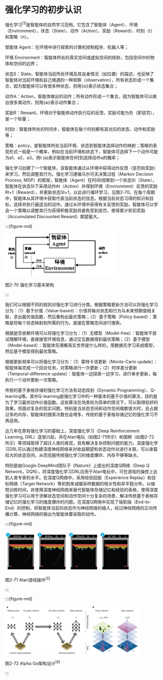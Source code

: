 # 强化学习的初步认识


强化学习<sup>[1]</sup>是智能体的自然学习范例。它包含了智能体（Agent）、环境（Environment），状态（State）、动作（Action）、奖励（Reward）、时刻（t）和策略（π）。


智能体 Agent：在环境中进行探索的计算机控制程序、机器人等；


环境 Environment：智能体所处的真实空间或虚拟空间的统称，包括空间中的物体和空间的边界；


状态S：State，智能体当前所处环境及其自身情况（如位置）的描述，也反映了智能体对当前环境和自己境遇的一种观察（observation），所有状态形成一个集合，因为智能体可以有很多种状态，则用{si}表示状态集合；


动作A：Action，智能体做出的动作；所有动作形成一个集合，因为智能体可以做出很多类动作，则用{ai}表示动作集合；


奖励R：Reward，环境对于智能体动作执行后的反馈，奖励可能为负（即惩罚），是一个标量；


时刻t：智能体所处的时间步，智能体在每个时刻都有其对应的状态、动作和奖励等；


策略：policy，是智能体所处当前环境、状态到智能体选择动作的映射；策略的表现形式一般是一个概率，例如在当前环境和状态下，智能体可选择下一个动作可能为a1、a2、a3。用t (a)表示智能体在t时刻选择动作a的概率；


强化学习创建了一个智能体，该智能体通过从环境中获得动作反馈（惩罚和奖励）来学习，然后调整其行为。强化学习遵循马尔可夫决策过程（Markov Decision Process, MDP）的框架，智能体（Agent）在时间t观察到一个状态St（State），智能体在状态St下采用动作At（Action）并得到环境（Environment）反馈的奖励Rt+1（Reward），并更新状态St+1，以此进行循环学习，见图2-70。在每个周期中，智能体从其环境中获取代表当前状态的信息。根据当前状态习得的知识和目标，选择并执行最适当的动作。通过从环境中获得有关反馈的奖励，智能体可以学会一个策略以调整其行为获得积极奖励并避免受到惩罚，使得累计折扣奖励（Accumulated Discounted Reward）期望最大。

:::{figure-md}

<img src="../../_static/2/2.4/2-70.png" alt="图2-70 强化学习基本架构">

图2-70 强化学习基本架构

:::


我们可以根据不同的规则对强化学习进行分类。根据策略更新方法可以将强化学习分为：（1）基于价值（Value-based）：价值将每对状态和行为与未来预期值相关联，求出最优值函数，然后重构出最优策略；（2）基于策略（Policy-based）：策略是将每个状态映射到所需的行为，直接在策略空间进行搜索。


根据是否依赖环境可以将强化学习分为：（1）无模型（Model-free）：智能体不尝试理解环境，直接接受环境信息，通过交互数据得到最优策略；（2）基于模型（Model-based）：智能体先理解真实世界是什么样的，用数据先学习系统模型，然后基于模型得到最优策略。


根据更新频率可以将强化学习分为：（1）蒙特卡洛更新（Monte-Carlo update）：智能体每完成一个回合任务，对策略进行一次更新；（2）时序差分更新（Temporal-difference update）：智能体一边探索一边学习，进行单步更新，每执行一个动作更新一次策略。


传统的基于表格存储的强化学习方法有动态规划（Dynamic Programming）、Q-learning等。其中Q-learning是强化学习中的一种基本的基于价值的算法，目的是为了学习最优动作价值函数。这些算法在场景较为简单的情况下，可以取得较好的效果。但面对复杂的现实问题，特别是当状态空间和动作空间维数很大时，会占据过多的内存，智能体的搜索次数也会增多，传统的基于表格存储记忆的强化学习不再适用。


近几年在原有强化学习的基础上，深度强化学习（Deep Reinforcement Learning, DRL）逐渐兴起，并在Atari电玩（如图2-71所示）和围棋（如图2-72所示）等领域取得了超过人类的表现，具有解决复杂控制问题的能力。深度强化学习DRL可以通过构建深度神经网络来对收益期望和状态动作对进行关联，可以承载较大的状态空间，从而克服传统强化学习的维度爆炸、内存不够等缺点。


特别是由Google DeepMind团队于《Nature》上提出的深度Q网络（Deep Q Network，DQN），将深度强化学习DRL应用于Atari电玩中，可在游戏的操控上达到人类专家的水平。在深度Q网络中，采用经验回放（Experience Replay）和目标网络（Target Network）等机制来减缓采样数据的相关性和非平稳分布，以缩短训练时间，并使用深度神经网络来替代智能体存储记忆和经验的表格，使得深度强化学习可以用于求解状态空间和动作空间十分复杂的场景，解决传统基于表格存储记忆的强化学习的维度爆炸的问题。在深度Q网络中实现了端到端（End-to-End）的控制，将智能体当前的状态作为神经网络的输入，经过神经网络的正向传播计算，神经网络的输出为智能体要采取的动作。

:::{figure-md}

<img src="../../_static/2/2.4/2-71.png" alt="图2-71 Atari游戏操作[5]">

图2-71 Atari游戏操作<sup>[5]</sup>

:::

:::{figure-md}

<img src="../../_static/2/2.4/2-72.png" alt="图2-72 Alpha Go架构设计[9]">

图2-72 Alpha Go架构设计<sup>[9]</sup>

:::
